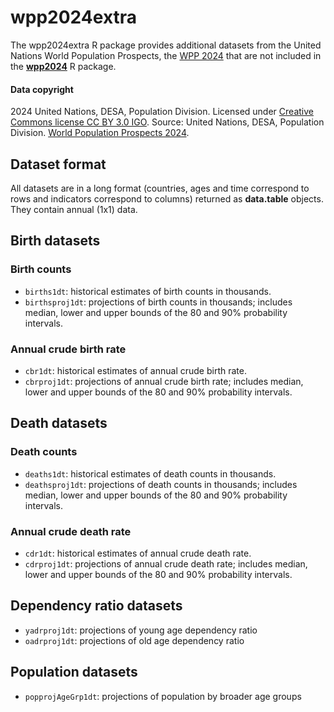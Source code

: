 # wpp2024extra

The wpp2024extra R package provides additional datasets from the United Nations World Population Prospects, the [WPP 2024](https://population.un.org/wpp) that are not included in the [**wpp2024**](https://github.com/PPgp/wpp2024) R package.

#### Data copyright

2024 United Nations, DESA, Population Division. Licensed under [Creative Commons license CC BY 3.0 IGO](http://creativecommons.org/licenses/by/3.0/igo).
Source: United Nations, DESA, Population Division. [World Population Prospects 2024](http://population.un.org/wpp/).

## Dataset format

All datasets are  in a long format (countries, ages and time correspond to rows and indicators correspond to columns) returned as **data.table** objects. They contain annual (1x1) data. 

## Birth datasets

### Birth counts

* `births1dt`: historical estimates of birth counts in thousands.
* `birthsproj1dt`: projections of birth counts in thousands; includes median, lower and upper bounds of the 80 and 90% probability intervals.

### Annual crude birth rate

* `cbr1dt`: historical estimates of annual crude birth rate.
* `cbrproj1dt`: projections of annual crude birth rate; includes median, lower and upper bounds of the 80 and 90% probability intervals.

## Death datasets

### Death counts

* `deaths1dt`: historical estimates of death counts in thousands.
* `deathsproj1dt`: projections of death counts in thousands; includes median, lower and upper bounds of the 80 and 90% probability intervals.

### Annual crude death rate

* `cdr1dt`: historical estimates of annual crude death rate.
* `cdrproj1dt`: projections of annual crude death rate; includes median, lower and upper bounds of the 80 and 90% probability intervals.

## Dependency ratio datasets

* `yadrproj1dt`: projections of young age dependency ratio
* `oadrproj1dt`: projections of old age dependency ratio

## Population datasets

* `popprojAgeGrp1dt`: projections of population by broader age groups
